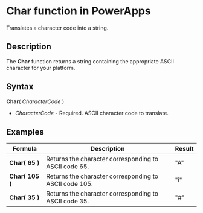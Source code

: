 <properties
	pageTitle="PowerApps: Char function"
	description="Reference information for the Char function in PowerApps, including syntax and examples"
	services=""
	suite="powerapps"
	documentationCenter="na"
	authors="gregli-msft"
	manager="dwrede"
	editor=""
	tags=""/>

<tags
   ms.service="powerapps"
   ms.devlang="na"
   ms.topic="article"
   ms.tgt_pltfrm="na"
   ms.workload="na"
   ms.date="11/07/2015"
   ms.author="gregli"/>

# Char function in PowerApps #

Translates a character code into a string.

## Description ##

The **Char** function returns a string containing the appropriate ASCII character for your platform.

## Syntax ##

**Char**( *CharacterCode* )

- *CharacterCode* - Required. ASCII character code to translate.

## Examples ##

| Formula | Description | Result |
|---------|-------------|--------|
| **Char( 65 )** | Returns the character corresponding to ASCII code 65. | "A" |
| **Char( 105 )** | Returns the character corresponding to ASCII code 105. | "i" |
| **Char( 35 )** | Returns the character corresponding to ASCII code 35. | "#" |

<!-- TODO: What does this do on other platforms, locales?  Unicide? -->

